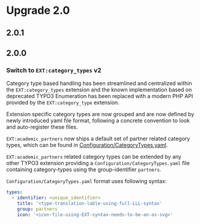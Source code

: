 # Upgrade 2.0

## 2.0.1

## 2.0.0

### Switch to `EXT:category_types` v2

Category type based handling has been streamlined and centralized within the `EXT:category_types` extension
and the known implementation based on deprecated TYPO3 Enumeration has been replaced with a modern PHP API
provided by the `EXT:category_type` extension.

Extension specific category types are now grouped and are now defined by newly introduced yaml file format,
following a concrete convention to look and auto-register these files.

`EXT:academic_partners` now ships a default set of partner related category types, which can be found
in [Configuration/CategoryTypes.yaml](./Configuration/CategoryTypes.yaml).

`EXT:academic_partners` related category types can be extended by any other TYPO3 extension providing a
`Configuration/CategoryTypes.yaml` file containing category-types using the group-identifier `partners`.

`Configuration/CategoryTypes.yaml` format uses following syntax:

```yaml
types:
  - identifier: <unique_identifier>
    title: '<type-translation-lable-using-full-LLL-syntax'
    group: partners
    icon: '<icon-file-using-EXT-syntax-needs-to-be-an-as-svg>'
```
